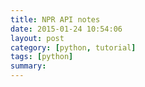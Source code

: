 ```yaml
---
title: NPR API notes
date: 2015-01-24 10:54:06
layout: post
category: [python, tutorial]
tags: [python]
summary: 
---
```


